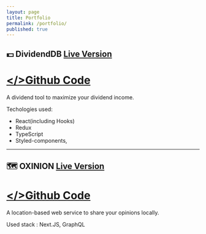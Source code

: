 ```yaml
---
layout: page
title: Portfolio
permalink: /portfolio/
published: true
---
```




## **💵 DividendDB [Live Version](https://dividenddb.vercel.app)**

# [</>Github Code](https://github.com/idevbrandon/dividenddb)



A dividend tool to maximize your dividend income.


Techologies used:

- React(including Hooks)
- Redux 
- TypeScript
- Styled-components, 

---



## **🗺️ OXINION [Live Version](https://oxinion.com)**

# [</>Github Code](https://github.com/idevbrandon/oxinion)

A location-based web service to share your opinions locally.

Used stack : Next.JS, GraphQL
